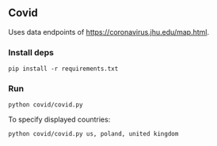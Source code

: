## Covid

Uses data endpoints of https://coronavirus.jhu.edu/map.html.

### Install deps

`pip install -r requirements.txt`

### Run

`python covid/covid.py`

To specify displayed countries:

`python covid/covid.py us, poland, united kingdom`
